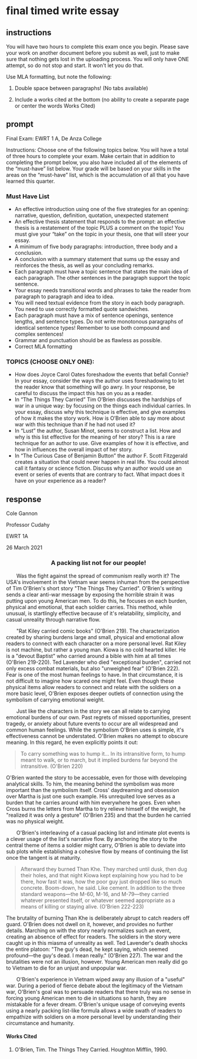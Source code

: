 # final timed write essay

## instructions

You will have two hours to complete this exam once you begin. Please save your work on another document before you submit as well, just to make sure that nothing gets lost in the uploading process.  You will only have ONE attempt, so do not stop and start. It won't let you do that.

Use MLA formatting, but note the following:

1. Double space between paragraphs! (No tabs available)

2. Include a works cited at the bottom (no ability to create a separate page or center the words Works Cited)

## prompt

Final Exam:  EWRT 1 A, De Anza College

Instructions: Choose one of the following topics below. You will have a total of three hours to complete your exam. Make certain that in addition to completing the prompt below, you also have included all of the elements of the “must-have” list below. Your grade will be based on your skills in the areas on the “must-have” list, which is the accumulation of all that you have learned this quarter.

### Must Have List

- An effective introduction using one of the five strategies for an opening: narrative, question, definition, quotation, unexpected statement
- An effective thesis statement that responds to the prompt: an effective thesis is a restatement of the topic PLUS a comment on the topic! You must give your “take” on the topic in your thesis, one that will steer your essay.
- A minimum of five body paragraphs: introduction, three body and a conclusion.
- A conclusion with a summary statement that sums up the essay and reinforces the thesis, as well as your concluding remarks.
- Each paragraph must have a topic sentence that states the main idea of each paragraph. The other sentences in the paragraph support the topic sentence.
- Your essay needs transitional words and phrases to take the reader from paragraph to paragraph and idea to idea.
- You will need textual evidence from the story in each body paragraph. You need to use correctly formatted quote sandwiches.
- Each paragraph must have a mix of sentence openings, sentence lengths, and sentence types. Do not write monotonous paragraphs of identical sentence types! Remember to use both compound and complex sentences!
- Grammar and punctuation should be as flawless as possible.
- Correct MLA formatting

### TOPICS (CHOOSE ONLY ONE):

- How does Joyce Carol Oates foreshadow the events that befall Connie? In your essay, consider the ways the author uses foreshadowing to let the reader know that something will go awry. In your response, be careful to discuss the impact this has on you as a reader.
- In “The Things They Carried” Tim O’Brien discusses the hardships of war in a unique way: by focusing on the things each individual carries. In your essay, discuss why this technique is effective, and give examples of how it makes the story work. How is O’Brien able to say more about war with this technique than if he had not used it?
- In “Lust” the author, Susan Minot, seems to construct a list. How and why is this list effective for the meaning of her story? This is a rare technique for an author to use. Give examples of how it is effective, and how in influences the overall impact of her story.
- In “The Curious Case of Benjamin Button” the author F. Scott Fitzgerald creates a situation that could never happen in real life. You could almost call it fantasy or science fiction. Discuss why an author would use an event or series of events that are contrary to fact. What impact does it have on your experience as a reader?

## response

<p>Cole Gannon</p>
<p>Professor Cudahy</p>
<p>EWRT 1A</p>
<p>26 March 2021</p>

<center><h3>A packing list not for our people!</h3></center>

<p>
&emsp;&emsp;Was the fight against the spread of communism really worth it? The USA's involvement in the Vietnam war seems inhuman from the perspective of Tim O'Brien's short story "The Things They Carried". O'Brien's writing sends a clear anti-war message by exposing the horrible strain it was putting upon young American men. To do this, he focuses on each burden, physical and emotional, that each soldier carries. This method, while unusual, is startlingly effective because of it's relatability, simplicity, and casual unreality through narrative flow.
</p>

<p>
&emsp;&emsp;"Rat Kiley carried comic books" (O'Brien 219). The characterization created by sharing burdens large and small, physical and emotional allow readers to connect with each character on a more personal level. Rat Kiley is not machine, but rather a young man. Kiowa is no cold hearted killer. He is a "devout Baptist" who carried around a bible with him at all times (O'Brien 219-220). Ted Lavender who died "exceptional burden", carried not only excess combat materials, but also "unweighed fear" (O'Brien 222). Fear is one of the most human feelings to have. In that circumstance, it is not difficult to imagine how scared one might feel. Even though these physical items allow readers to connect and relate with the soldiers on a more basic level, O'Brien exposes deeper outlets of connection using the symbolism of carrying emotional weight.
</p>

<p>
&emsp;&emsp;Just like the characters in the story we can all relate to carrying emotional burdens of our own. Past regrets of missed opportunities, present tragedy, or anxiety about future events to occur are all widespread and common human feelings. While the symbolism O'Brien uses is simple, it's effectiveness cannot be understated. O'Brien makes no attempt to obscure meaning. In this regard, he even explicitly points it out:
</p>

<blockquote>
To carry something was to hump it... In its intransitive form, to hump meant to walk, or to march, but it implied burdens far beyond the intransitive. (O'Brien 220)
</blockquote>

<p>
O'Brien wanted the story to be accessable, even for those with developing analytical skills. To him, the meaning behind the symbolism was more important than the symbolism itself. Cross' daydreaming and obsession over Martha is just one such example. His unrequited love serves as a burden that he carries around with him everywhere he goes. Even when Cross burns the letters from Martha to try relieve himself of the weight, he "realized it was only a gesture" (O'Brien 235) and that the burden he carried was no physical weight.
</p>

<p>
&emsp;&emsp;O'Brien's interleaving of a casual packing list and intimate plot events is a clever usage of the list's narrative flow. By anchoring the story to the central theme of items a soldier might carry, O'Brien is able to deviate into sub plots while establishing a cohesive flow by means of continuing the list once the tangent is at maturity.
</p>

<blockquote>
Afterward they burned Than Khe. They marched until dusk, then dug their holes, and that night Kiowa kept explaining how you had to be there, how fast it was, how the poor guy just dropped like so much concrete. Boom-down, he said. Like cement. In addition to the three standard weapons—the M-60, M-16, and M-79—they carried whatever presented itself, or whatever seemed appropriate as a means of killing or staying alive. (O'Brien 222-223)
</blockquote>

<p>
The brutality of burning Than Khe is deliberately abrupt to catch readers off guard. O'Brien does not dwell on it, however, and provides no further details. Marching on with the story nearly normalizes such an event, creating an absence of effect for readers. The soldiers in the story were caught up in this miasma of unreality as well. Ted Lavender's death shocks the entire platoon: "The guy's dead, he kept saying, which seemed profound—the guy's dead. I mean really." (O'Brien 227). The war and the brutalities were not an illusion, however. Young American men really did go to Vietnam to die for an unjust and unpopular war.
</p>

<p>
&emsp;&emsp;O'Brien's experience in Vietnam wiped away any illusion of a "useful" war. During a period of fierce debate about the legitimacy of the Vietnam war, O'Brien's goal was to persuade readers that there truly was no sense in forcing young American men to die in situations so harsh, they are mistakable for a fever dream. O'Brien's unique usage of conveying events using a nearly packing list-like formula allows a wide swath of readers to empathize with soldiers on a more personal level by understanding their circumstance and humanity.
</p>

<h4>Works Cited</h4>
<ol><li>O'Brien, Tim. The Things They Carried. Houghton Mifflin, 1990.</li></ol>

<!-- Heh, that's funny. I guess we read the books in citation order. -->
